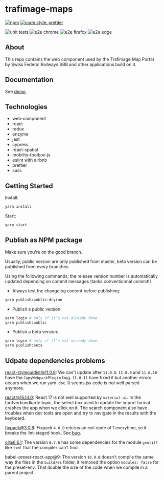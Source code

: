 # trafimage-maps

[![npm](https://img.shields.io/npm/v/trafimage-maps.svg)](https://www.npmjs.com/package/trafimage-maps)
[![code style: prettier](https://img.shields.io/badge/code_style-prettier-ff69b4.svg)](https://github.com/prettier/prettier)

![unit tests](https://github.com/geops/trafimage-maps/actions/workflows/test.yml/badge.svg)
![e2e chrome](https://github.com/geops/trafimage-maps/actions/workflows/cypress-chrome.yml/badge.svg)
![e2e firefox](https://github.com/geops/trafimage-maps/actions/workflows/cypress-firefox.yml/badge.svg)
![e2e edge](https://github.com/geops/trafimage-maps/actions/workflows/cypress-edge.yml/badge.svg)

## About

This repo contains the web component used by the Trafimage Map Portal by Swiss Federal Railways SBB and other applications build on it.

## Documentation

See [demo](https://apidoc.trafimage.ch/).

## Technologies

- web-component
- react
- redux
- enzyme
- jest
- cypress
- react-spatial
- mobility-toolbox-js
- eslint with airbnb
- prettier
- sass

## Getting Started

Install:

```bash
yarn install
```

Start:

```bash
yarn start
```

## Publish as NPM package

Make sure you're on the good branch.

Usually, public version are only published from master, beta version can be published from every branches.

Using the following commands, the release version number is automatically updated depending on commit messages (tanks conventionnal commit!)

- Always test the changelog content before publishing:

```bash
yarn publish:public:dryrun
```

- Publish a public version:

```bash
yarn login # only if it's not already done.
yarn publish:public
```

- Publish a beta version:

```bash
yarn login # only if it's not already done.
yarn publish:beta
```

## Udpate dependencies problems

react-styleguidist@11.0.8: We can't update after `11.0.8`. `11.0.9` and `11.0.10` have the `CopyWebpackPlugin` bug. `11.0.11` have fixed it but another errors occurs when we run `yarn doc`. It seems jsx code is not well parsed anymore.

react@16.14.0: React 17 is not well supported by `material-ui`. In the tarifverbundkarte topic, the select box used to update the import format crashes the app when we click on it. The search component also have troubles when dev tools are open and try to navigate in the results with the keyboard.

fixpack@3.0.6: Fixpack `4.0.0` returns an exit code of 1 everytime, so it breaks the lint-staged hook. See [bug](https://github.com/HenrikJoreteg/fixpack/issues/50).

ol@6.6.1: The version `6.7.0` has some dependencies for the module `geotiff` like `txml` that the compiler can't find.

babel-preset-react-app@9: The version `10.0.0` doesn't compile the same way the files in the `build/es` folder, it removed the option `modules: false` for the preset-env. That double the size of the code when we compile in a parent project.
